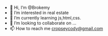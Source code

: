 - 👋 Hi, I’m @Brokemy
- 👀 I’m interested in real estate 
- 🌱 I’m currently learning js,html,css.
- 💞️ I’m looking to collaborate on ...
- 📫 How to reach me cropseycody@gmail.com

<!---
Brokemy/Brokemy is a ✨ special ✨ repository because its `README.md` (this file) appears on your GitHub profile.
You can click the Preview link to take a look at your changes.
--->

